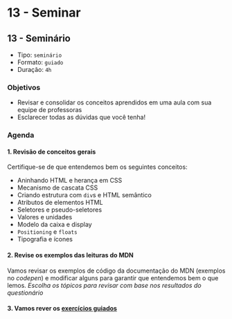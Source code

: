 # 13 - Seminar

## 13 - Seminário

* Tipo: `seminário`
* Formato: `guiado`
* Duração: `4h`

### Objetivos

* Revisar e consolidar os conceitos aprendidos em uma aula com sua equipe de professoras
* Esclarecer todas as dúvidas que você tenha!

### Agenda

#### 1. Revisão de conceitos gerais

Certifique-se de que entendemos bem os seguintes conceitos:

* Aninhando HTML e herança em CSS
* Mecanismo de cascata CSS
* Criando estrutura com `div`s e HTML semântico
* Atributos de elementos HTML
* Seletores e pseudo-seletores
* Valores e unidades
* Modelo da caixa e display
* `Positioning` e `floats`
* Tipografia e ícones

#### 2. Revise os exemplos das leituras do MDN

Vamos revisar os exemplos de código da documentação do MDN \(exemplos no _codepen_\) e modificar alguns para garantir que entendemos bem o que lemos. _Escolha os tópicos para revisar com base nos resultados do questionário_

#### 3. Vamos rever os [exercícios guiados](https://github.com/cemsbr/curricula-js/tree/497e00c1436397b61e987bd3c548bc0f496d90e8/03-interactive-site/00-html-and-css/13-seminar/14-guided-exercises/README.md)

